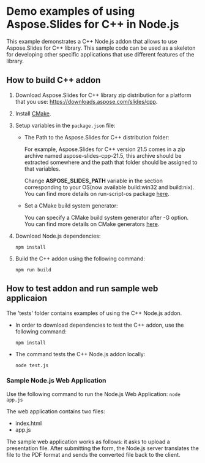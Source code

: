 # Demo examples of using Aspose.Slides for C++ in Node.js

This example demonstrates a C++ Node.js addon that allows to use Aspose.Slides for C++ library. This sample code can be used as a skeleton for developing other specific applications that use different features of the library.

## How to build C++ addon
 
1. Download Aspose.Slides for C++ library zip distribution for a platform that you use: https://downloads.aspose.com/slides/cpp.

2. Install [CMake](https://github.com/Kitware/CMake/releases/).

3. Setup variables in the ```package.json``` file:
   
   * The Path to the Aspose.Slides for C++ distribution folder:
   
      For example, Aspose.Slides for C++ version 21.5 comes in a zip archive named aspose-slides-cpp-21.5, this archive should be extracted somewhere and the path that folder should be assigned to that variables.

      Change **ASPOSE_SLIDES_PATH** variable in the section corresponding to your OS(now available build:win32 and build:nix). You can find more details on run-script-os package [here](https://www.npmjs.com/package/run-script-os).

   * Set a CMake build system generator:

     You can specify a CMake build system generator after -G option. You can find more details on CMake generators [here](https://cmake.org/cmake/help/latest/manual/cmake-generators.7.html#manual:cmake-generators(7)).

4. Download Node.js dependencies:

   ```npm install```

5. Build the C++ addon using the following command:

   ```npm run build```

## How to test addon and run sample web applicaion

The 'tests' folder contains examples of using the C++ Node.js addon. 

* In order to download dependencies to test the C++ addon, use the following command:

   ```npm install```

* The command tests the C++ Node.js addon locally:
   
   ```node test.js```

### Sample Node.js Web Application

Use the following command to run the Node.js Web Application: ```node app.js```

The web application contains two files:
* index.html
* app.js
   
The sample web application works as follows: it asks to upload a presentation file. After submitting the form, the Node.js server translates the file to the PDF format and sends the converted file back to the client.
